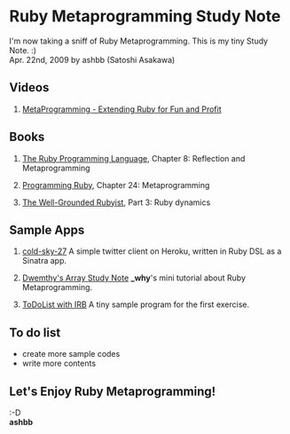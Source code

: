 Ruby Metaprogramming Study Note
===============================
I'm now taking a sniff of Ruby Metaprogramming. This is my tiny Study Note. :)   
Apr. 22nd, 2009 by ashbb (Satoshi Asakawa)


Videos
------
1. [MetaProgramming - Extending Ruby for Fun and Profit](http://www.infoq.com/presentations/metaprogramming-ruby)


Books
-----
1. [The Ruby Programming Language](http://oreilly.com/catalog/9780596516178/), Chapter 8: Reflection and Metaprogramming

2. [Programming Ruby](http://www.pragprog.com/titles/ruby3/programming-ruby-1-9), Chapter 24: Metaprogramming

3. [The Well-Grounded Rubyist](http://www.manning.com/black2/), Part 3: Ruby dynamics


Sample Apps
-----------
1. [cold-sky-27](http://github.com/ashbb/cold-sky-27/tree/master)
  A simple twitter client on Heroku, written in Ruby DSL as a Sinatra app.

2. [Dwemthy's Array Study Note](http://github.com/ashbb/dwemthys_array_study_note/tree/master)
  **\_why**'s mini tutorial about Ruby Metaprogramming.

3. [ToDoList with IRB](http://github.com/ashbb/ruby_metaprogramming_study_note/tree/master/notes/ToDoList_with_IRB.md)
  A tiny sample program for the first exercise.


To do list
----------
- create more sample codes   
- write more contents   


Let's Enjoy Ruby Metaprogramming!
---------------------------------
:-D   
**ashbb**
